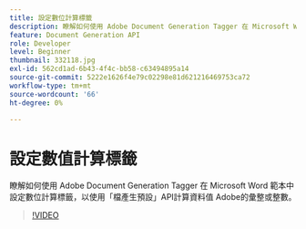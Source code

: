 ```yaml
---
title: 設定數位計算標籤
description: 瞭解如何使用 Adobe Document Generation Tagger 在 Microsoft Word 範本中設定數位計算標籤，以使用「檔產生預設」Adobe計算彙整或整理資料值API
feature: Document Generation API
role: Developer
level: Beginner
thumbnail: 332118.jpg
exl-id: 562cd1ad-6b43-4f4c-bb58-c63494895a14
source-git-commit: 5222e1626f4e79c02298e81d621216469753ca72
workflow-type: tm+mt
source-wordcount: '66'
ht-degree: 0%

---
```


# 設定數值計算標籤

瞭解如何使用 Adobe Document Generation Tagger 在 Microsoft Word 範本中設定數位計算標籤，以使用「檔產生預設」API計算資料值 Adobe的彙整或整數。

>[!VIDEO](https://video.tv.adobe.com/v/332118?hidetitle=true)
